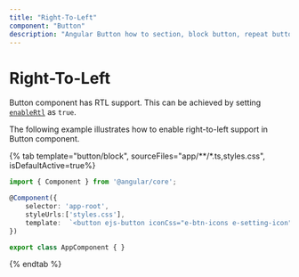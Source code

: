 ```yaml
---
title: "Right-To-Left"
component: "Button"
description: "Angular Button how to section, block button, repeat button, tooltip for Button, customization of button appearance, input and anchor elements."
---
```


# Right-To-Left

Button component has RTL support. This can be achieved by setting [`enableRtl`](../../api/button#enablertl) as `true`.

The following example illustrates how to enable right-to-left support in Button component.

{% tab template="button/block", sourceFiles="app/**/*.ts,styles.css", isDefaultActive=true%}

```typescript
import { Component } from '@angular/core';

@Component({
    selector: 'app-root',
    styleUrls:['styles.css'],
    template:  `<button ejs-button iconCss="e-btn-icons e-setting-icon" [enableRtl]="true">Settings</button>`
})

export class AppComponent { }
```

{% endtab %}